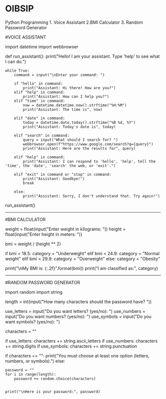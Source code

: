 # OIBSIP
Python Programming 1. Voice Assistant 2.BMI Calculator 3. Random Password Generator

#VOICE ASSISTANT

import datetime
import webbrowser

def run_assistant():
    print("Hello! I am your assistant. Type 'help' to see what I can do.")

    while True:
        command = input("\nEnter your command: ")

        if "hello" in command:
            print("Assistant: Hi there! How are you?")
        elif "help" in command:
            print("Assistant: How can I help you?")
        elif "time" in command:
            now = datetime.datetime.now().strftime("%H:%M")
            print("Assistant: The time is", now)

        elif "date" in command:
            today = datetime.date.today().strftime("%B %d, %Y")
            print("Assistant: Today's date is", today)

        elif "search" in command:
            query = input("What should I search for? ")
            webbrowser.open(f"https://www.google.com/search?q={query}")
            print("Assistant: Here are the results for", query)

        elif "help" in command:
            print("Assistant: I can respond to 'hello', 'help', tell the 'time', the 'date', 'search' the web, or 'exit'.")

        elif "exit" in command or "stop" in command:
            print("Assistant: Goodbye!")
            break

        else:
            print("Assistant: Sorry, I don't understand that. Try again!")


run_assistant()

__________________________________________________________________________________________________________________________________________

#BMI CALCULATOR

weight = float(input("Enter weight in kilograms: "))
height = float(input("Enter height in meters: "))

bmi = weight / (height ** 2)

if bmi < 18.5:
    category = "Underweight"
elif bmi < 24.9:
    category = "Normal weight"
elif bmi < 29.9:
    category = "Overweight"
else:
    category = "Obesity"

print("\nMy BMI is: {:.2f}".format(bmi))
print("I am classified as:", category)

___________________________________________________________________________________________________________________________________________

#RANDOM PASSWORD GENERATOR

import random
import string


length = int(input("How many characters should the password have? "))


use_letters = input("Do you want letters? (yes/no): ")
use_numbers = input("Do you want numbers? (yes/no): ")
use_symbols = input("Do you want symbols? (yes/no): ")

characters = ""

if use_letters:
    characters += string.ascii_letters
if use_numbers:
    characters += string.digits
if use_symbols:
    characters += string.punctuation


if characters == "":
    print("You must choose at least one option (letters, numbers, or symbols).")
else:

    password = ""
    for i in range(length):
        password += random.choice(characters)


    print("\nHere is your password:", password)



